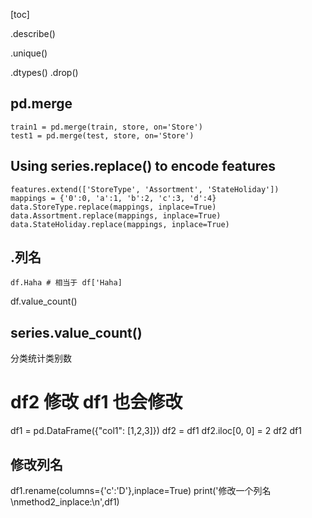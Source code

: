[toc]


.describe()

.unique()

.dtypes()
.drop()


## pd.merge

```
train1 = pd.merge(train, store, on='Store')
test1 = pd.merge(test, store, on='Store')
```

## Using series.replace() to encode features

```
features.extend(['StoreType', 'Assortment', 'StateHoliday'])
mappings = {'0':0, 'a':1, 'b':2, 'c':3, 'd':4}
data.StoreType.replace(mappings, inplace=True)
data.Assortment.replace(mappings, inplace=True)
data.StateHoliday.replace(mappings, inplace=True)
```

## .列名

```
df.Haha # 相当于 df['Haha]
```

df.value_count()

## series.value_count()

分类统计类别数

# df2 修改 df1 也会修改
df1 = pd.DataFrame({"col1": [1,2,3]})
df2 = df1
df2.iloc[0, 0] = 2
df2
df1

## 修改列名

df1.rename(columns={'c':'D'},inplace=True)
print('修改一个列名\nmethod2_inplace:\n',df1)
